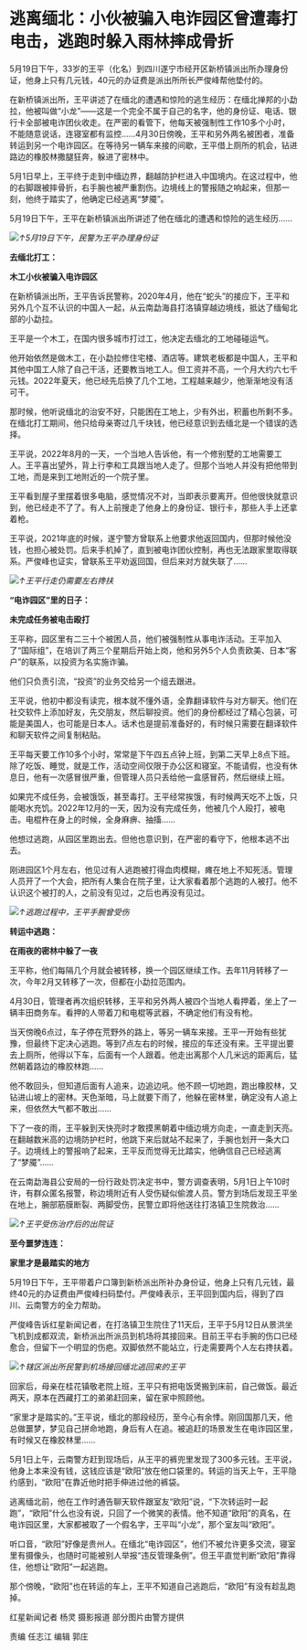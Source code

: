 # 逃离缅北：小伙被骗入电诈园区曾遭毒打电击，逃跑时躲入雨林摔成骨折

5月19日下午，33岁的王平（化名）到四川遂宁市经开区新桥镇派出所办理身份证，他身上只有几元钱，40元的办证费是派出所所长严俊峰帮他垫付的。

在新桥镇派出所，王平讲述了在缅北的遭遇和惊险的逃生经历：在缅北掸邦的小勐拉，他被叫做“小龙”——这是一个完全不属于自己的名字，他的身份证、电话、银行卡全部被电诈团伙收走。在严密的看管下，他每天被强制性工作10多个小时，不能随意说话，连寝室都有监控……4月30日傍晚，王平和另外两名被困者，准备转运到另一个电诈园区。在等待另一辆车来接的间歇，王平借上厕所的机会，钻进路边的橡胶林撒腿狂奔，躲进了密林中。

5月1日早上，王平终于走到中缅边界，翻越防护栏进入中国境内。在这过程中，他的右脚跟被摔骨折，右手腕也被严重割伤。边境线上的警报随之响起来，但那一刻，他终于踏实了，他确定已经逃离“梦魇”。

5月19日下午，王平在新桥镇派出所讲述了他在缅北的遭遇和惊险的逃生经历……

![](https://inews.gtimg.com/om_bt/OSxtDOrpiHFwGIFST4dXQjRvV30qh9--49kq57RPy7XTYAA/1000)_↑5月19日下午，民警为王平办理身份证_

**去缅北打工：**

**木工小伙被骗入电诈园区**

在新桥镇派出所，王平告诉民警称，2020年4月，他在“蛇头”的接应下，王平和另外几个互不认识的中国人一起，从云南勐海县打洛镇穿越边境线，抵达了缅甸北部的小勐拉。

王平是一个木工，在国内很多城市打过工，他决定去缅北的工地碰碰运气。

他开始依然是做木工，在小勐拉修住宅楼、酒店等。建筑老板都是中国人，王平和其他中国工人除了自己干活，还要教当地工人。但工资并不高，一个月大约六七千元钱。2022年夏天，他已经先后换了几个工地，工程越来越少，他渐渐地没有活可干。

那时候，他听说缅北的治安不好，只能困在工地上，少有外出，积蓄也所剩不多。在缅北打工期间，他只给母亲寄过几千块钱，他已经意识到去缅北是一个错误的选择。

王平说，2022年8月的一天，一个当地人告诉他，有一个修别墅的工地需要工人。王平喜出望外，背上行李和工具跟当地人走了。但那个当地人并没有把他带到工地，而是来到工地附近的一个院子里。

王平看到屋子里摆着很多电脑，感觉情况不对，当即表示要离开。但他很快就意识到，他已经走不了了。有人上前搜走了他身上的身份证、银行卡，那些人手上还拿着枪。

王平说，2021年底的时候，遂宁警方曾联系上他要求他返回国内，但那时候他没钱，也担心被处罚。后来手机掉了，直到被电诈团伙控制，再也无法跟家里取得联系。严俊峰也证实，曾联系王平劝返回国，但后来对方就失联了……

![](https://inews.gtimg.com/om_bt/OqDhWshiArUB33KP1fmEnDlqxzsqthXl6x7X88n_ZuYoUAA/1000)_↑王平行走仍需要左右搀扶_

**“电诈园区”里的日子：**

**未完成任务被电击殴打**

王平称，园区里有二三十个被困人员，他们被强制性从事电诈活动。王平加入了“国际组”，在培训了两三个星期后开始上岗，他和另外5个人负责欧美、日本“客户”的联系，以投资为名实施诈骗。

他们只负责引流，“投资”的业务交给另一个组去跟进。

王平说，他初中都没有读完，根本就不懂外语，全靠翻译软件与对方聊天。他们在社交软件上添加好友，先交朋友，然后聊投资。他们的身份都经过了精心包装，可能是美国人，也可能是日本人。话术也是提前准备好的，有时候只需要在翻译软件和聊天软件之间复制粘贴。

王平每天要工作10多个小时，常常是下午四五点钟上班，到第二天早上8点下班。除了吃饭、睡觉，就是工作，活动空间仅限于办公区和寝室。不能请假，也没有休息日，他有一次感冒很严重，但管理人员只丢给他一盒感冒药，然后继续上班。

如果完不成任务，会被饿饭，甚至毒打。王平经常挨饿，有时候两天吃不上饭，只能喝水充饥。2022年12月的一天，因为没有完成任务，他被几个人殴打，被电击。电棍杵在身上的时候，全身麻痹、抽搐……

他想过逃跑，从园区里跑出去。但他也意识到，在严密的看守下，他根本逃不出去。

刚进园区1个月左右，他见过有人逃跑被打得血肉模糊，瘫在地上不知死活。管理人员开了一个大会，把所有人集合在院子里，让大家看着那个逃跑的人被打。他不认识这个被打的人，之前没有见过，之后也再没有见过。

![](https://inews.gtimg.com/om_bt/O2IHu_i-ETUXEc_NRuokboT8a3kdvbaI00W4BFTalsMocAA/1000)_↑逃跑过程中，王平手腕曾受伤_

**转运中逃跑：**

**在雨夜的密林中躲了一夜**

王平称，他们每隔几个月就会被转移，换一个园区继续工作。去年11月转移了一次，今年2月又转移了一次，但都在小勐拉范围内。

4月30日，管理者再次组织转移，王平和另外两人被四个当地人看押着，坐上了一辆丰田商务车。看押的人带着刀和电棍等武器，不确定他们有没有枪。

当天傍晚6点过，车子停在荒野外的路上，等另一辆车来接。王平一开始有些犹豫，但最终下定决心逃跑。等到7点左右的时候，接应的车还没有来。王平提出要去上厕所，他得以下车，后面有一个人跟着。他走出离那个人几米远的距离后，猛然朝着路边的橡胶林跑……

他不敢回头，但知道后面有人追来，边追边吼。他不顾一切地跑，跑出橡胶林，又钻进山坡上的密林。天色渐暗，马上就要下雨了，他躲在密林里，确定没有人追上来，但依然大气都不敢出……

下了一夜的雨，王平躲到天快亮时才敢摸黑朝着中缅边境方向走，一直走到天亮。在翻越数米高的边境防护栏时，他跳下来后就站不起来了，手腕也划开一条大口子。边境线上的警报响了起来，王平反而觉得无比踏实，他确信自己已经逃离了“梦魇”……

在云南勐海县公安局的一份行政处罚决定书中，警方调查表明，5月1日上午10时许，有群众匿名报警，称边境附近有人受伤疑似偷渡人员。警方到场后发现王平坐在地上，腕部筋膜断裂、两脚受伤，民警立即将他送往打洛镇卫生院救治……

![](https://inews.gtimg.com/om_bt/Ou8pIoSFSIoNJhHfqRRw2ua7JPLq248JyuJY-3eQ-pT00AA/1000)_↑王平受伤治疗后的出院证_

**至今噩梦连连：**

**家里才是最踏实的地方**

5月19日下午，王平带着户口簿到新桥派出所补办身份证，他身上只有几元钱，最终40元的办证费由严俊峰扫码垫付。严俊峰表示，王平回到国内后，得到了四川、云南警方的全力帮助。

严俊峰告诉红星新闻记者，在打洛镇卫生院住了11天后，王平于5月12日从景洪坐飞机到成都双流，新桥派出所派员到机场将其接回来。目前王平右手腕的伤口已经愈合，但留下一个明显的伤疤。双脚依然不能站立，行走需要两个人左右搀扶着。

![](https://inews.gtimg.com/om_bt/OKVSthCTGp-6rYvqeC34tebtzEhmfprX_yPH9JOEZrlRYAA/1000)_↑辖区派出所民警到机场接回缅北逃回来的王平_

回家后，母亲在桂花镇敬老院上班，王平只有把电饭煲搬到床前，自己做饭。最近两天，原本在西藏打工的弟弟赶回来，留在家中照顾他。

“家里才是踏实的。”王平说，缅北的那段经历，至今心有余悸。刚回国那几天，他总做噩梦，梦见自己拼命地跑，身后有人在追。被追赶的场景发生在电诈园区里，有时候又在橡胶林里……

5月1日上午，云南警方赶到现场后，从王平的裤兜里发现了300多元钱。王平说，他身上本来没有钱，这钱应该是“欧阳”放在他口袋里的。转运的当天上午，王平隐约感到，“欧阳”在靠近他时把手伸进过他的裤袋。

逃离缅北前，他在工作时通告聊天软件跟室友“欧阳”说，“下次转运时一起跑”，“欧阳”什么也没有说，只回了一个微笑的表情。他不知道“欧阳”的真名，在电诈园区里，大家都被取了一个假名字，王平叫“小龙”，那个室友叫“欧阳”。

听口音，“欧阳”好像是贵州人。在缅北“电诈园区”，他们不被允许更多交流，寝室里有摄像头，也随时可能被别人举报“违反管理条例”。但王平直觉判断“欧阳”靠得住，他想让“欧阳”一起逃跑。

那个傍晚，“欧阳”也在转运的车上，王平不知道自己逃跑后，“欧阳”有没有趁乱跑掉。

红星新闻记者 杨灵 摄影报道 部分图片由警方提供

责编 任志江 编辑 郭庄

